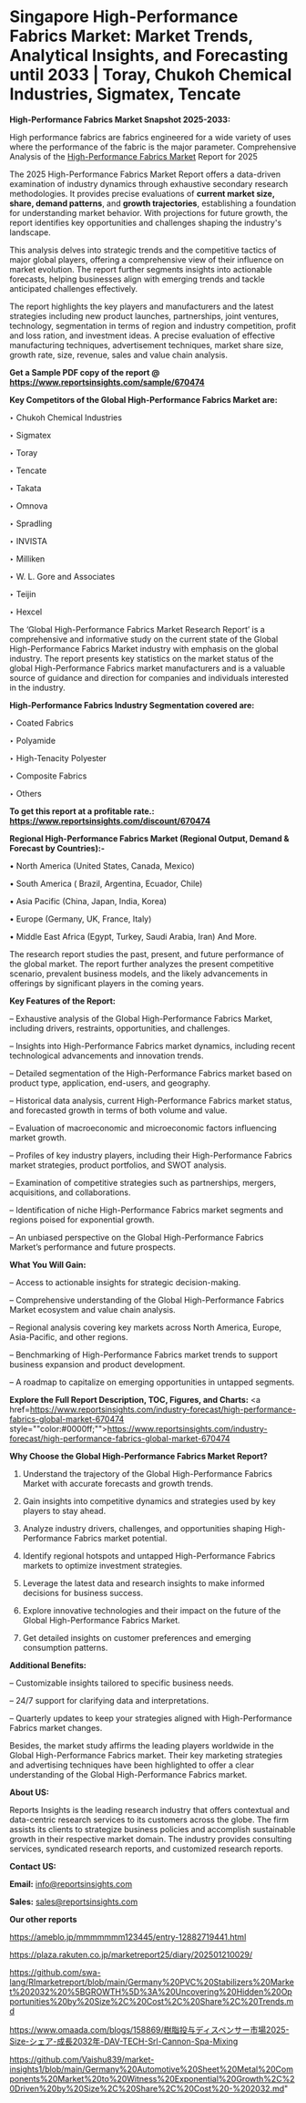 # Singapore High-Performance Fabrics Market: Market Trends, Analytical Insights, and Forecasting until 2033 | Toray, Chukoh Chemical Industries, Sigmatex, Tencate

<strong>High-Performance Fabrics Market Snapshot 2025-2033:</strong>

High performance fabrics are fabrics engineered for a wide variety of uses where the performance of the fabric is the major parameter. Comprehensive Analysis of the <a href=https://www.reportsinsights.com/sample/670474>High-Performance Fabrics Market</a> Report for 2025

The 2025 High-Performance Fabrics Market Report offers a data-driven examination of industry dynamics through exhaustive secondary research methodologies. It provides precise evaluations of <strong>current market size, share, demand patterns</strong>, and <strong>growth trajectories</strong>, establishing a foundation for understanding market behavior. With projections for future growth, the report identifies key opportunities and challenges shaping the industry's landscape.

This analysis delves into strategic trends and the competitive tactics of major global players, offering a comprehensive view of their influence on market evolution. The report further segments insights into actionable forecasts, helping businesses align with emerging trends and tackle anticipated challenges effectively.

The report highlights the key players and manufacturers and the latest strategies including new product launches, partnerships, joint ventures, technology, segmentation in terms of region and industry competition, profit and loss ration, and investment ideas. A precise evaluation of effective manufacturing techniques, advertisement techniques, market share size, growth rate, size, revenue, sales and value chain analysis.

<strong>Get a Sample PDF copy of the report @ <a href=https://www.reportsinsights.com/sample/670474 style=color:#0000ff;>https://www.reportsinsights.com/sample/670474</a></strong>

<strong>Key Competitors of the Global High-Performance Fabrics Market are:</strong>

‣ Chukoh Chemical Industries

‣ Sigmatex

‣ Toray

‣ Tencate

‣ Takata

‣ Omnova

‣ Spradling

‣ INVISTA

‣ Milliken

‣ W. L. Gore and Associates

‣ Teijin

‣ Hexcel

The ‘Global High-Performance Fabrics Market Research Report’ is a comprehensive and informative study on the current state of the Global High-Performance Fabrics Market industry with emphasis on the global industry. The report presents key statistics on the market status of the global High-Performance Fabrics market manufacturers and is a valuable source of guidance and direction for companies and individuals interested in the industry.

<strong>High-Performance Fabrics Industry Segmentation covered are:</strong>

‣ Coated Fabrics

‣ Polyamide

‣ High-Tenacity Polyester

‣ Composite Fabrics

‣ Others

<strong>To get this report at a profitable rate.: <a href=https://www.reportsinsights.com/discount/670474 style=color:#0000ff;>https://www.reportsinsights.com/discount/670474</a></strong>

<strong>Regional High-Performance Fabrics Market (Regional Output, Demand &amp; Forecast by Countries):-</strong>

• North America (United States, Canada, Mexico)

• South America ( Brazil, Argentina, Ecuador, Chile)

• Asia Pacific (China, Japan, India, Korea)

• Europe (Germany, UK, France, Italy)

• Middle East Africa (Egypt, Turkey, Saudi Arabia, Iran) And More.

The research report studies the past, present, and future performance of the global market. The report further analyzes the present competitive scenario, prevalent business models, and the likely advancements in offerings by significant players in the coming years.

<strong>Key Features of the Report:</strong>

– Exhaustive analysis of the Global High-Performance Fabrics Market, including drivers, restraints, opportunities, and challenges.

– Insights into High-Performance Fabrics market dynamics, including recent technological advancements and innovation trends.

– Detailed segmentation of the High-Performance Fabrics market based on product type, application, end-users, and geography.

– Historical data analysis, current High-Performance Fabrics market status, and forecasted growth in terms of both volume and value.

– Evaluation of macroeconomic and microeconomic factors influencing market growth.

– Profiles of key industry players, including their High-Performance Fabrics market strategies, product portfolios, and SWOT analysis.

– Examination of competitive strategies such as partnerships, mergers, acquisitions, and collaborations.

– Identification of niche High-Performance Fabrics market segments and regions poised for exponential growth.

– An unbiased perspective on the Global High-Performance Fabrics Market’s performance and future prospects.

<strong>What You Will Gain:</strong>

– Access to actionable insights for strategic decision-making.

– Comprehensive understanding of the Global High-Performance Fabrics Market ecosystem and value chain analysis.

– Regional analysis covering key markets across North America, Europe, Asia-Pacific, and other regions.

– Benchmarking of High-Performance Fabrics market trends to support business expansion and product development.

– A roadmap to capitalize on emerging opportunities in untapped segments.

<strong>Explore the Full Report Description, TOC, Figures, and Charts:</strong>
<a href=https://www.reportsinsights.com/industry-forecast/high-performance-fabrics-global-market-670474 style=""color:#0000ff;"">https://www.reportsinsights.com/industry-forecast/high-performance-fabrics-global-market-670474</a>

<strong>Why Choose the Global High-Performance Fabrics Market Report?</strong>

1. Understand the trajectory of the Global High-Performance Fabrics Market with accurate forecasts and growth trends.

2. Gain insights into competitive dynamics and strategies used by key players to stay ahead.

3. Analyze industry drivers, challenges, and opportunities shaping High-Performance Fabrics market potential.

4. Identify regional hotspots and untapped High-Performance Fabrics markets to optimize investment strategies.

5. Leverage the latest data and research insights to make informed decisions for business success.

6. Explore innovative technologies and their impact on the future of the Global High-Performance Fabrics Market.

7. Get detailed insights on customer preferences and emerging consumption patterns.

<strong>Additional Benefits:</strong>

– Customizable insights tailored to specific business needs.

– 24/7 support for clarifying data and interpretations.

– Quarterly updates to keep your strategies aligned with High-Performance Fabrics market changes.

Besides, the market study affirms the leading players worldwide in the Global High-Performance Fabrics market. Their key marketing strategies and advertising techniques have been highlighted to offer a clear understanding of the Global High-Performance Fabrics market.

<strong><strong>About US</strong>:</strong>

Reports Insights is the leading research industry that offers contextual and data-centric research services to its customers across the globe. The firm assists its clients to strategize business policies and accomplish sustainable growth in their respective market domain. The industry provides consulting services, syndicated research reports, and customized research reports.

<strong>Contact US:</strong>

<p class=><b>Email:</b> <a href=mailto:info@reportsinsights.com>info@reportsinsights.com</a></p>
<p class=><b>Sales:</b> <a href=mailto:sales@reportsinsights.com>sales@reportsinsights.com</a></p>

<strong>Our other reports</strong>

<a href=https://ameblo.jp/mmmmmmm123445/entry-12882719441.html>https://ameblo.jp/mmmmmmm123445/entry-12882719441.html</a>

<a href=https://plaza.rakuten.co.jp/marketreport25/diary/202501210029/>https://plaza.rakuten.co.jp/marketreport25/diary/202501210029/</a>

<a href=https://github.com/swa-lang/RImarketreport/blob/main/Germany%20PVC%20Stabilizers%20Market%202032%20%5BGROWTH%5D%3A%20Uncovering%20Hidden%20Opportunities%20by%20Size%2C%20Cost%2C%20Share%2C%20Trends.md>https://github.com/swa-lang/RImarketreport/blob/main/Germany%20PVC%20Stabilizers%20Market%202032%20%5BGROWTH%5D%3A%20Uncovering%20Hidden%20Opportunities%20by%20Size%2C%20Cost%2C%20Share%2C%20Trends.md</a>

<a href=https://www.omaada.com/blogs/158869/樹脂投与ディスペンサー市場2025-Size-シェア-成長2032年-DAV-TECH-Srl-Cannon-Spa-Mixing>https://www.omaada.com/blogs/158869/樹脂投与ディスペンサー市場2025-Size-シェア-成長2032年-DAV-TECH-Srl-Cannon-Spa-Mixing</a>

<a href=https://github.com/Vaishu839/market-insights1/blob/main/Germany%20Automotive%20Sheet%20Metal%20Components%20Market%20to%20Witness%20Exponential%20Growth%2C%20Driven%20by%20Size%2C%20Share%2C%20Cost%20-%202032.md>https://github.com/Vaishu839/market-insights1/blob/main/Germany%20Automotive%20Sheet%20Metal%20Components%20Market%20to%20Witness%20Exponential%20Growth%2C%20Driven%20by%20Size%2C%20Share%2C%20Cost%20-%202032.md</a>"
